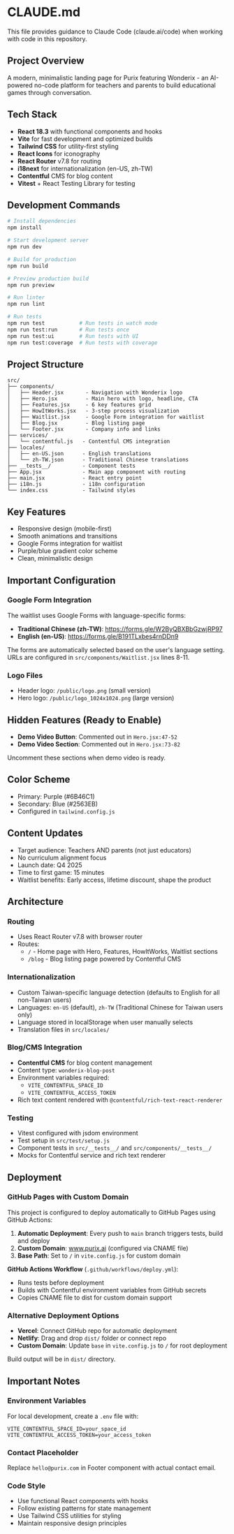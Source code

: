 # CLAUDE.md

This file provides guidance to Claude Code (claude.ai/code) when working with code in this repository.

## Project Overview
A modern, minimalistic landing page for Purix featuring Wonderix - an AI-powered no-code platform for teachers and parents to build educational games through conversation.

## Tech Stack
- **React 18.3** with functional components and hooks
- **Vite** for fast development and optimized builds
- **Tailwind CSS** for utility-first styling
- **React Icons** for iconography
- **React Router** v7.8 for routing
- **i18next** for internationalization (en-US, zh-TW)
- **Contentful** CMS for blog content
- **Vitest** + React Testing Library for testing

## Development Commands
```bash
# Install dependencies
npm install

# Start development server
npm run dev

# Build for production
npm run build

# Preview production build
npm run preview

# Run linter
npm run lint

# Run tests
npm run test           # Run tests in watch mode
npm run test:run       # Run tests once
npm run test:ui        # Run tests with UI
npm run test:coverage  # Run tests with coverage
```

## Project Structure
```
src/
├── components/
│   ├── Header.jsx       - Navigation with Wonderix logo
│   ├── Hero.jsx         - Main hero with logo, headline, CTA
│   ├── Features.jsx     - 6 key features grid
│   ├── HowItWorks.jsx   - 3-step process visualization
│   ├── Waitlist.jsx     - Google Form integration for waitlist
│   ├── Blog.jsx         - Blog listing page
│   └── Footer.jsx       - Company info and links
├── services/
│   └── contentful.js   - Contentful CMS integration
├── locales/
│   ├── en-US.json      - English translations
│   └── zh-TW.json      - Traditional Chinese translations
├── __tests__/          - Component tests
├── App.jsx             - Main app component with routing
├── main.jsx            - React entry point
├── i18n.js             - i18n configuration
└── index.css           - Tailwind styles
```

## Key Features
- Responsive design (mobile-first)
- Smooth animations and transitions
- Google Forms integration for waitlist
- Purple/blue gradient color scheme
- Clean, minimalistic design

## Important Configuration

### Google Form Integration
The waitlist uses Google Forms with language-specific forms:
- **Traditional Chinese (zh-TW)**: https://forms.gle/W2ByQBXBbGzwjRP97
- **English (en-US)**: https://forms.gle/B191TLxbes4rnDDn9

The forms are automatically selected based on the user's language setting.
URLs are configured in `src/components/Waitlist.jsx` lines 8-11.

### Logo Files
- Header logo: `/public/logo.png` (small version)
- Hero logo: `/public/logo_1024x1024.png` (large version)

## Hidden Features (Ready to Enable)
- **Demo Video Button**: Commented out in `Hero.jsx:47-52`
- **Demo Video Section**: Commented out in `Hero.jsx:73-82`

Uncomment these sections when demo video is ready.

## Color Scheme
- Primary: Purple (#6B46C1)
- Secondary: Blue (#2563EB)
- Configured in `tailwind.config.js`

## Content Updates
- Target audience: Teachers AND parents (not just educators)
- No curriculum alignment focus
- Launch date: Q4 2025
- Time to first game: 15 minutes
- Waitlist benefits: Early access, lifetime discount, shape the product

## Architecture

### Routing
- Uses React Router v7.8 with browser router
- Routes:
  - `/` - Home page with Hero, Features, HowItWorks, Waitlist sections
  - `/blog` - Blog listing page powered by Contentful CMS

### Internationalization
- Custom Taiwan-specific language detection (defaults to English for all non-Taiwan users)
- Languages: `en-US` (default), `zh-TW` (Traditional Chinese for Taiwan users only)
- Language stored in localStorage when user manually selects
- Translation files in `src/locales/`

### Blog/CMS Integration
- **Contentful CMS** for blog content management
- Content type: `wonderix-blog-post`
- Environment variables required:
  - `VITE_CONTENTFUL_SPACE_ID`
  - `VITE_CONTENTFUL_ACCESS_TOKEN`
- Rich text content rendered with `@contentful/rich-text-react-renderer`

### Testing
- Vitest configured with jsdom environment
- Test setup in `src/test/setup.js`
- Component tests in `src/__tests__/` and `src/components/__tests__/`
- Mocks for Contentful service and rich text renderer

## Deployment

### GitHub Pages with Custom Domain
This project is configured to deploy automatically to GitHub Pages using GitHub Actions:

1. **Automatic Deployment**: Every push to `main` branch triggers tests, build and deploy
2. **Custom Domain**: www.purix.ai (configured via CNAME file)
3. **Base Path**: Set to `/` in `vite.config.js` for custom domain

**GitHub Actions Workflow** (`.github/workflows/deploy.yml`):
- Runs tests before deployment
- Builds with Contentful environment variables from GitHub secrets
- Copies CNAME file to dist for custom domain support

### Alternative Deployment Options
- **Vercel**: Connect GitHub repo for automatic deployment
- **Netlify**: Drag and drop `dist/` folder or connect repo  
- **Custom Domain**: Update `base` in `vite.config.js` to `/` for root deployment

Build output will be in `dist/` directory.

## Important Notes

### Environment Variables
For local development, create a `.env` file with:
```
VITE_CONTENTFUL_SPACE_ID=your_space_id
VITE_CONTENTFUL_ACCESS_TOKEN=your_access_token
```

### Contact Placeholder
Replace `hello@purix.com` in Footer component with actual contact email.

### Code Style
- Use functional React components with hooks
- Follow existing patterns for state management
- Use Tailwind CSS utilities for styling
- Maintain responsive design principles